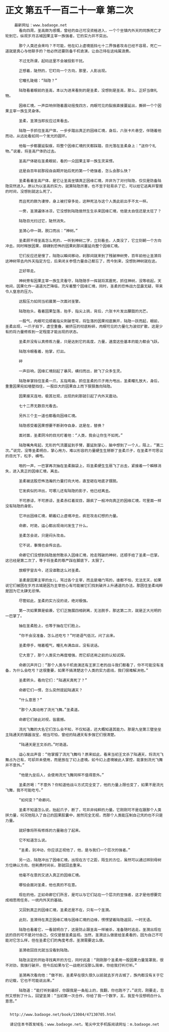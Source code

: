 # 正文 第五千一百二十一章 第二次
        最新网址：www.badaoge.net
          看向四周，圣高颇为感慨，曾经的自己可没资格进入，一个个坐镇内外天的同族死亡才轮到它。纵观岁月古城因果主宰一族强者，它的实力并不突出。
      
          那个人类还会来吗？不可能，他在幻上虚境抵挡七十二界强者攻击已经不容易，死亡一道就是真心与他联手的？他必然还要防备千机诡演，让自己待在这纯属浪费。
      
          不过无所谓，起码这里不会被投影干扰。
      
          正想着，陡然的，它盯向一个方向，那里，人影出现。
      
          它瞳孔陡缩：“陆隐？”
      
          陆隐看着眼前的圣高，本以为进来看到的是圣柔，没想到是圣高，那么，正好当做礼物。
      
          因缘汇境，一声巨响伴随着震动摇曳四方，肉眼可见的裂痕直接蔓延出，撕碎一个个因果主宰一族生灵身体。
      
          圣柔，圣漪当即反应过来看去。
      
          陆隐一手抓住圣高尸体，一步步踏出真正的因缘汇境，身后，六张卡片悬空，伴随着他而动，从远处看如同一个发光的圆环。
      
          他每一步都蔓延裂痕，将整个因缘汇境的天都踩踏，目光落在圣柔身上：“送你个礼物。”说着，将圣高尸体扔过去。
      
          圣高尸体砸在圣柔眼前，看的一众因果主宰一族生灵呆愣。
      
          这是自百年前那段自由期开始后死的第一个绝强者，怎么会那么快？
      
          圣柔看着圣高尸体，是它让圣高坐镇真正因缘汇境，并非为了对付陆隐，仅仅是防备陆隐突然进入。原以为以圣高的实力，就算陆隐厉害，也不至于轻易杀了它，可以给它逃离并警报的时间，没想到就这么死了。
      
          而且死的颇为凄惨，身上被打穿多处，这种死法与这个人类此前出手不太一样。
      
          一旁，圣漪遍体冰凉，它没想到陆隐居然生生杀来因缘汇境，他是太自信还是太狂了？
      
          陆隐目光扫过它，陡然消失。
      
          圣漪心中一跳，脱口而出：“神树。”
      
          圣柔顾不得圣高怎么死的，一听到神树二字，立刻看去，人类没了，它立刻朝一个方向冲去，同时释放因果，磅礴到恐怖的因果刹那间蔓延向整个因缘汇境。
      
          它们反应还是慢了，陆隐以瞬间移动，刹那间就来到了残破神树旁，百年前他让圣漪将这神树带去内外天指定方位，后来闭关参悟力量自己都忘了，而今到来，没想到神树就在这。
      
          正好带走。
      
          神树旁有因果主宰一族生灵看守，陆隐随手一挥就将其震死，抓住神树，没等收起，天地间，因果化作一道道光芒降临，充斥着整个因缘汇境，同时，圣柔的恐怖战力显露无疑，带来令人窒息的压力。
      
          这股压力如同当初晨第一次面对圣擎。
      
          陆隐抬头，看着因果坠落，抬手，指尖上挑，背后，六张卡片发出朦胧的光芒。
      
          一股气，肉眼可见顺着指尖刺破苍穹，将坠落的因果彻底撕开，陆隐一跃而起，眼前，圣柔出现，一爪子拍下，虚空重叠，被挤压的彻底粉碎，肉眼可见的力量化为波纹扩散，这是少有的将力量修炼到一定程度才能出现的状态。
      
          圣柔并没有认真修炼力量，只是达到它的高度，力量，速度这些基本的能力都会飞跃。
      
          陆隐冷眼看着，抬掌，打出。
      
          砰
      
          一声巨响，因缘汇境刮起了暴风，横扫而出，掀飞了众多生灵。
      
          陆隐单掌挡住圣柔一爪，五指弯曲，抓住圣柔的爪子用力甩出，圣柔瞳孔放大，身后，重重因果宛如墙壁挡住，一股巨大的因果自上而下狠狠轰向陆隐。
      
          因果接天连地，极其壮观，出现的刹那就引起了内外天震动。
      
          七十二界无数目光看去。
      
          另外三个主一道也都看向因缘汇境。
      
          陆隐感受着因果想要不断剥夺自身，这是在，替换？
      
          面对面，圣柔阴冷的目光盯着他：“人类，我会让你生不如死。”
      
          陆隐嘴角弯起，无形的气流蔓延到手臂，蔓延到掌心，脑中想到了一个人，陌上，“第二次。”说完，没等圣柔明白，掌心用力，难以形容的力量硬生生掰断了圣柔爪子，在圣柔不可思议的目光下，松手，横甩。
      
          啪的一声，一巴掌再次抽在圣柔脑袋上，将圣柔硬生生扇飞了出去，紧接着一个瞬移消失，进入真正的因缘汇境，离去。
      
          圣柔被这股恐怖浩瀚的力量打向大地，直至砸在地底才摆脱。
      
          它发疯似的冲出，可哪儿还有陆隐的影子，他已经离去。
      
          不可原谅，不可原谅，圣柔赤红着双目，跟疯了一般冲向真正的因缘汇境，可里面一样没有陆隐的身影。
      
          它冲出因缘汇境，朝着幻上虚境冲去，疯狂攻击幻想的力量。
      
          命卿，时诡，运心都出现询问发生了什么。
      
          圣柔怎会说，只是闷头攻击。
      
          它不说，事情也会传出去。
      
          命卿它们没想到陆隐居然敢杀入因缘汇境，抢走残破的神树，还顺手给了圣柔一巴掌。这已经是第二次了，等于将圣柔的尊严踩在脚底下，太狠了。
      
          放眼宇宙古今，还没谁敢这么对圣柔。
      
          圣柔是因果主宰的女儿，骂过各个主宰，而且是堵门骂的，谁都不怕，无法无天，如果说它们被困在岁月古城是因为主宰担心有可能被它们找到破开上升通道的办法，那困住圣柔纯粹是因为它太肆无忌惮。
      
          尽管如此，圣柔的实力没的说，绝对极强。
      
          第一次如果算是偷袭，它们正施展四相剥离，无法脱手，那这第二次，就是正大光明的一巴掌了。
      
          抽在圣柔脸上，也等于抽在它们脸上。
      
          “你不会没准备，怎么还吃亏？”时诡语气低沉，问了出来。
      
          圣柔停手，喘着粗气，瞳孔布满血丝，没有说话。
      
          它大意了，那个人类实力再度增强，而它却还用之前的认知试探。
      
          命卿沉声开口：“那个人类与千机诡演还有王家三老的战斗我们都看了，你不可能没有准备，为什么会吃亏？这很重要，如果不搞清楚这个人类的实力底线，我们很难解决他。”
      
          圣柔转头，看向它们：“陆通天真死了？”
      
          命卿它们一愣，怎么突然提起陆通天？
      
          “什么意思？”
      
          “那个人类动用了流光飞舞。”圣柔道。
      
          命卿它们彼此对视，皆震撼。
      
          流光飞舞的大名它们怎么会不知，不仅知道，还大概知道其能力。那是九垒第三壁垒垒主陆通天的镇器浊宝，相当可怕，曾经的陆通天有多强它们很清楚。
      
          “陆通天是王文杀的。”时诡道。
      
          运心发出声音：“他掌握了流光飞舞吗？原来如此，看来当初王文杀了陆通天，将流光飞舞占为己有，可却并未使用，而是放在了幻上虚境。如今幻上虚境被此人掌控，能拿到流光飞舞并不意外。”
      
          “他是九垒后人，会使用流光飞舞同样不值得意外。”
      
          圣柔厉喝：“不意外？你知道他战斗方式完全变了，他的力量上限也变了，如果不是流光飞舞，我不可能吃亏。”
      
          “如何变？”命卿问。
      
          圣柔不知道怎么说，抬起爪子，断了，可并非纯粹的力量。它刚刚可不是在跟那个人类拼力量，何况他陷入了自己的因果胶囊中，居然完全无视，而那个人类能压制自己凭的也不只是力量。
      
          就好像将所有修炼的力量融合了起来。
      
          它不知道怎么说。
      
          “圣柔，别冲动，你应该正视他了，他，是与我们一个层次的强者。”
      
          另一边，陆隐冲出了因缘汇境，出现在方寸之距，陌生的方位，虽然可以通过辨别母树方位确认方向，但耗费时间长，那就回去重来。
      
          他毫不在意的又进入真正的因缘汇境。
      
          哪怕会面对圣柔，他也真的不在意。
      
          现在的他，正如命卿它们所言，是可以与它们站在一个层次的至强者，这才是他想要完成相思雨任务，一统内外天的基础。
      
          又回到真正的因缘汇境，圣柔还是不在，只有一个圣漪。
      
          此刻，圣漪待在真正因缘汇境与因缘汇境的边缘，愣愣望着陆隐返回，一时无语。
      
          陆隐也看着它，一看就明白了，这是防止跟圣高一样被杀，准备随时逃走。圣漪出现在这的目的可不是对付自己，仅仅是替圣柔监视。当然，圣漪这么做是给圣柔看的，因为自己不可能对它怎么样，但在圣柔它们的角度考虑，圣漪需要这么做。
      
          圣漪收回目光就当没看到陆隐。
      
          陆隐淡定的开始寻找离开的方位，同时说道：“刚刚那个圣柔用一股因果力量笼罩我，很不对劲，我强行破开，但今后如果与它一战绝对没那么简单，你给我打听打听。”
      
          圣漪再次看向他：“做不到，圣柔早在很久很久以前就去岁月古城了，族内都没有关于它的记载，它也不可能说出来。”
      
          陆隐道：“能打听到最好，你跟我是一条船上的，我翻，你也跑不了。”说完，刚要走，忽然又想到了什么，回望圣漪：“当初第一次合作，你给了我一个数字，五，我至今没想明白什么意思。”
      
      
      http://www.badaoge.net/book/13084/47130705.html
      
      请记住本书首发域名：www.badaoge.net。笔尖中文手机版阅读网址：m.badaoge.net